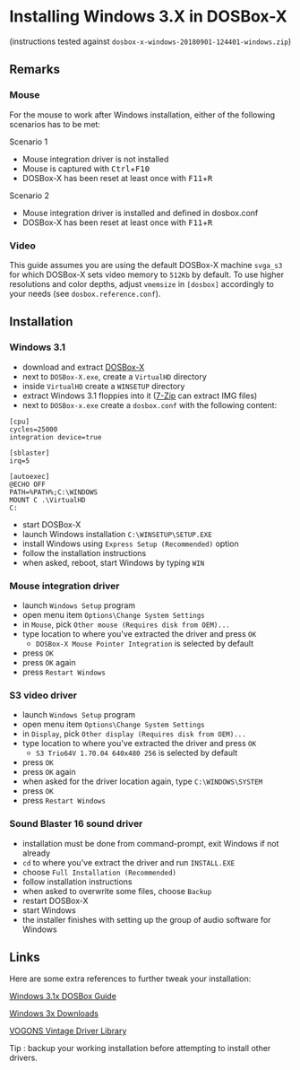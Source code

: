 
# Installing Windows 3.X in DOSBox-X

(instructions tested against `dosbox-x-windows-20180901-124401-windows.zip`)

## Remarks

### Mouse

For the mouse to work after Windows installation, either of the following scenarios has to be met:

Scenario 1

- Mouse integration driver is not installed
- Mouse is captured with <kbd>Ctrl</kbd>+<kbd>F10</kbd>
- DOSBox-X has been reset at least once with <kbd>F11</kbd>+<kbd>R</kbd>

Scenario 2

- Mouse integration driver is installed and defined in dosbox.conf
- DOSBox-X has been reset at least once with <kbd>F11</kbd>+<kbd>R</kbd>

### Video

This guide assumes you are using the default DOSBox-X machine `svga_s3` for which DOSBox-X sets video memory to `512Kb` by default. To use higher resolutions and color depths, adjust `vmemsize` in `[dosbox]` accordingly to your needs (see `dosbox.reference.conf`).

## Installation

### Windows 3.1

- download and extract [DOSBox-X](https://github.com/joncampbell123/dosbox-x/releases)
- next to `DOSBox-X.exe`, create a `VirtualHD` directory
- inside `VirtualHD` create a `WINSETUP` directory
- extract Windows 3.1 floppies into it ([7-Zip](https://www.7-zip.org/) can extract IMG files)
- next to `DOSBox-x.exe` create a `dosbox.conf` with the following content:
```
[cpu]
cycles=25000
integration device=true

[sblaster]
irq=5

[autoexec]
@ECHO OFF
PATH=%PATH%;C:\WINDOWS
MOUNT C .\VirtualHD
C:
```
- start DOSBox-X
- launch Windows installation `C:\WINSETUP\SETUP.EXE`
- install Windows using `Express Setup (Recommended)` option
- follow the installation instructions
- when asked, reboot, start Windows by typing `WIN`
  
### Mouse integration driver

- launch `Windows Setup` program
- open menu item `Options\Change System Settings`
- in `Mouse`, pick `Other mouse (Requires disk from OEM)...`
- type location to where you've extracted the driver and press `OK`
  - `DOSBox-X Mouse Pointer Integration` is selected by default
- press `OK`
- press `OK` again
- press `Restart Windows`

### S3 video driver

- launch `Windows Setup` program
- open menu item `Options\Change System Settings`
- in `Display`, pick `Other display (Requires disk from OEM)...`
- type location to where you've extracted the driver and press `OK`
  - `S3 Trio64V 1.70.04 640x480 256` is selected by default
- press `OK`
- press `OK` again
- when asked for the driver location again, type `C:\WINDOWS\SYSTEM`
- press `OK`
- press `Restart Windows`

### Sound Blaster 16 sound driver

- installation must be done from command-prompt, exit Windows if not already
- `cd` to where you've extract the driver and run `INSTALL.EXE`
- choose `Full Installation (Recommended)`
- follow installation instructions
- when asked to overwrite some files, choose `Backup`
- restart DOSBox-X
- start Windows
- the installer finishes with setting up the group of audio software for Windows

## Links

Here are some extra references to further tweak your installation:

[Windows 3.1x DOSBox Guide](https://www.vogons.org/viewtopic.php?t=9405)

[Windows 3x Downloads](http://www.sierrahelp.com/Utilities/Emulators/DOSBox/3x_Downloads.html)

[VOGONS Vintage Driver Library](http://vogonsdrivers.com/)

Tip : backup your working installation before attempting to install other drivers.
